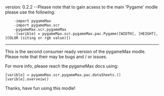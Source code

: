version: 0.2.2
    --Please note that to gain acsess to the main 'Pygame' modle please use the following:

        -import pygameMax
        -import pygameMax.scr
        -pygameMax.scr.pygameMax
        -[varible] = pygameMax.scr.pygameMax.pac.Pygame([WIDTH], [HEIGHT], [COLOR (siting or rgb value)])
________________________________________

This is the second consumer ready version of the pygameMax modle. Please note that their may be bugs and / or issues.


For more info, please reach the pygameMax docs using:

    [varible] = pygameMax.scr.pygameMax.pac.dataSheets.()
    [varible].overveiw()


Thanks, have fun using this modle!